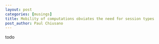 ```yaml
---
layout: post
categories: [musings]
title: Mobility of computations obviates the need for session types
post_author: Paul Chiusano
---
```


todo
